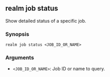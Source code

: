 ## realm job status

Show detailed status of a specific job.

### Synopsis

```
realm job status <JOB_ID_OR_NAME>
```

### Arguments

- `<JOB_ID_OR_NAME>`: Job ID or name to query.


